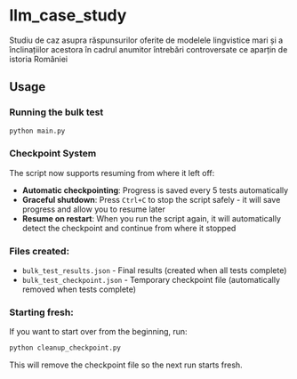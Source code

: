 # llm_case_study

Studiu de caz asupra răspunsurilor oferite de modelele lingvistice mari și a înclinațiilor acestora în cadrul anumitor întrebări controversate ce aparțin de istoria României

## Usage

### Running the bulk test

```bash
python main.py
```

### Checkpoint System

The script now supports resuming from where it left off:

-   **Automatic checkpointing**: Progress is saved every 5 tests automatically
-   **Graceful shutdown**: Press `Ctrl+C` to stop the script safely - it will save progress and allow you to resume later
-   **Resume on restart**: When you run the script again, it will automatically detect the checkpoint and continue from where it stopped

### Files created:

-   `bulk_test_results.json` - Final results (created when all tests complete)
-   `bulk_test_checkpoint.json` - Temporary checkpoint file (automatically removed when tests complete)

### Starting fresh:

If you want to start over from the beginning, run:

```bash
python cleanup_checkpoint.py
```

This will remove the checkpoint file so the next run starts fresh.
